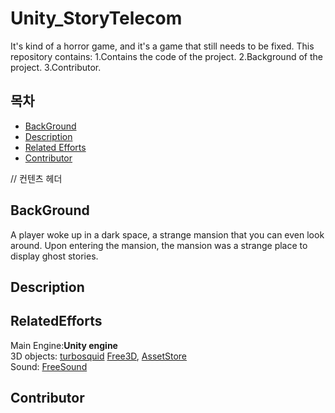 # Unity_StoryTelecom
It's kind of a horror game, and it's a game that still needs to be fixed.
This repository contains:
	1.Contains the code of the project.
	2.Background of the project.
	3.Contributor.
	
## 목차
- [BackGround](#BackGround)
- [Description](#Description)
- [Related Efforts](#RelatedEfforts)
- [Contributor](#Contributor)


// 컨텐츠 헤더
## BackGround
A player woke up in a dark space, a strange mansion that you can even look around.
Upon entering the mansion, the mansion was a strange place to display ghost stories.
## Description
## RelatedEfforts
Main Engine:**Unity engine**<br>
3D objects: [turbosquid](https://www.turbosquid.com/) [Free3D](https://free3d.com/), [AssetStore](https://assetstore.unity.com/) <br>
Sound: [FreeSound](https://www.turbosquid.com/)
## Contributor
